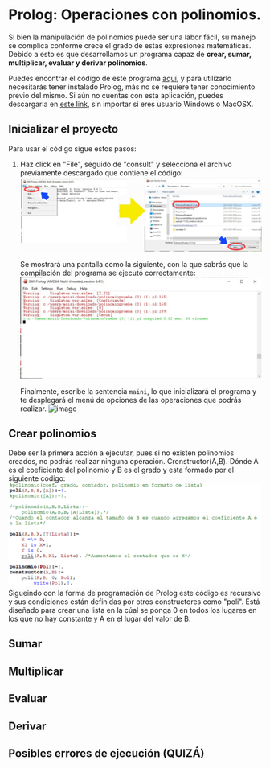 # Prolog: Operaciones con polinomios.

Si bien la manipulación de polinomios puede ser una labor fácil, su manejo se complica conforme crece el grado de estas expresiones matemáticas. Debido a esto es que desarrollamos un programa capaz de **crear, sumar, multiplicar, evaluar y derivar polinomios**.

Puedes encontrar el código de este programa [aquí](https://github.com/Jony198207/ProyectoProlog/blob/main/C%C3%B3digo_Operador_de_Polinomios), y para utilizarlo necesitarás tener instalado Prolog, más no se requiere tener conocimiento previo del mismo. Si aún no cuentas con esta aplicación, puedes descargarla en [este link](https://www.swi-prolog.org/download/stable), sin importar si eres usuario Windows o MacOSX.

## Inicializar el proyecto

Para usar el código sigue estos pasos:

1) Haz click en "File", seguido de "consult" y selecciona el archivo previamente descargado que contiene el código:
![Imágen2](https://github.com/179786-moises/imagen/blob/main/B2.jpeg)

   Se mostrará una pantalla como la siguiente, con la que sabrás que la compilación del programa se ejecutó correctamente:
  ![Imágen3](https://github.com/179786-moises/imagen/blob/main/B3.jpeg)

   Finalmente, escribe la sentencia `maini`, lo que inicializará el programa y te desplegará el menú de opciones de las operaciones que podrás realizar.
   ![image](https://user-images.githubusercontent.com/101894380/159102602-e9dc22f7-b1d0-44e8-aa49-48c68f4a07ac.png)

## Crear polinomios 
Debe ser la primera acción a ejecutar, pues si no existen polinomios creados, no podrás realizar ninguna operación.
Cronstructor(A,B). Dónde A es el coeficiente del polinomio y B es el grado y esta formado por el siguiente codigo:
![Cosntructor](https://github.com/179786-moises/imagen/blob/main/Constructor.png)
Sigueindo con la forma de programación de Prolog este código es recursivo y sus condiciones están definidas por otros constructores como "poli". Está diseñado para crear una lista en la cúal se ponga 0 en todos los lugares en los que no hay constante y A en el lugar del valor de B.

## Sumar

## Multiplicar

## Evaluar

## Derivar

## Posibles errores de ejecución (QUIZÁ)
